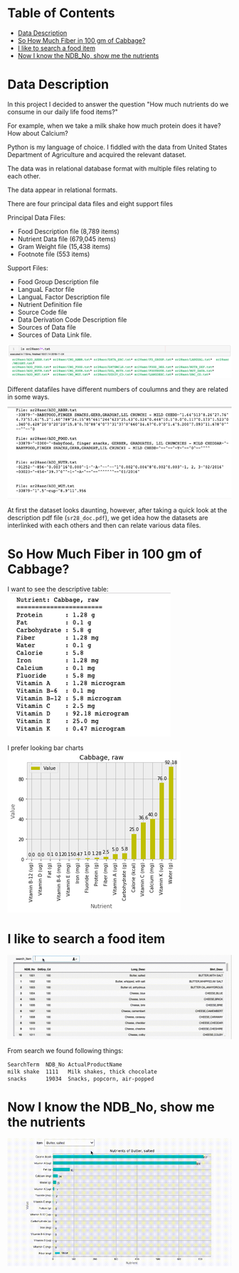 Table of Contents
=================
   * [Data Description](#data-description)
   * [So How Much Fiber in 100 gm of Cabbage?](#so-how-much-fiber-in-100-gm-of-cabbage)
   * [I like to search a food item](#i-like-to-search-a-food-item)
   * [Now I know the NDB_No, show me the nutrients](#now-i-know-the-ndb_no-show-me-the-nutrients)

# Data Description

In this project I decided to answer the question "How much nutrients do we consume in our daily life food items?"

For example, when we take a milk shake how much protein does it have? How about Calcium?

Python is my language of choice. I fiddled with the data from United States Department of Agriculture and acquired the relevant dataset.

The data was in relational database format with multiple files relating to each other.

The data appear in relational formats.

There are four principal data files and eight support files

Principal Data Files:
- Food Description file (8,789 items)
- Nutrient Data file (679,045 items)
- Gram Weight file (15,438 items)
- Footnote file (553 items)

Support Files:
- Food Group Description file
- LanguaL Factor file
- LanguaL Factor Description file
- Nutrient Definition file
- Source Code file
- Data Derivation Code Description file
- Sources of Data file
- Sources of Data Link file.

![](images/data_files.png)

Different datafiles have different numbers of coulumns and they are related in some ways.

![](images/data_abbrv.png)

At first the dataset looks daunting, however, after taking a quick look at the description pdf file (`sr28_doc.pdf`), 
we get idea how the datasets are interlinked with each others and then can relate various data files.

# So How Much Fiber in 100 gm of Cabbage?

I want to see the descriptive table:
![](outputs/cabbage_raw.png)

I prefer looking bar charts
![](outputs/cabbage.png)

# I like to search a food item

![](outputs/search_food.gif)

From search we found following things:
```
SearchTerm  NDB_No ActualProductName
milk shake  1111   Milk shakes, thick chocolate
snacks      19034  Snacks, popcorn, air-popped	
```

# Now I know the NDB_No, show me the nutrients

![](outputs/food_nutrient.gif)
